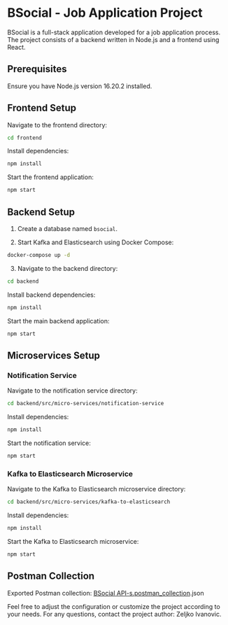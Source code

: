 # BSocial - Job Application Project

BSocial is a full-stack application developed for a job application process. The project consists of a backend written in Node.js and a frontend using React.

## Prerequisites

Ensure you have Node.js version 16.20.2 installed.

## Frontend Setup

Navigate to the frontend directory:

```bash
cd frontend
```

Install dependencies:

```bash
npm install
```

Start the frontend application:

```bash
npm start
```

## Backend Setup

1. Create a database named `bsocial`.

2. Start Kafka and Elasticsearch using Docker Compose:

```bash
docker-compose up -d
```

3. Navigate to the backend directory:

```bash
cd backend
```

Install backend dependencies:

```bash
npm install
```

Start the main backend application:

```bash
npm start
```

## Microservices Setup

### Notification Service

Navigate to the notification service directory:

```bash
cd backend/src/micro-services/notification-service
```

Install dependencies:

```bash
npm install
```

Start the notification service:

```bash
npm start
```

### Kafka to Elasticsearch Microservice

Navigate to the Kafka to Elasticsearch microservice directory:

```bash
cd backend/src/micro-services/kafka-to-elasticsearch
```

Install dependencies:

```bash
npm install
```

Start the Kafka to Elasticsearch microservice:

```bash
npm start
```

## Postman Collection

Exported Postman collection: [BSocial API-s.postman_collection](path/to/BSocial%20API-s.postman_collection).json

Feel free to adjust the configuration or customize the project according to your needs. For any questions, contact the project author: Zeljko Ivanovic.
